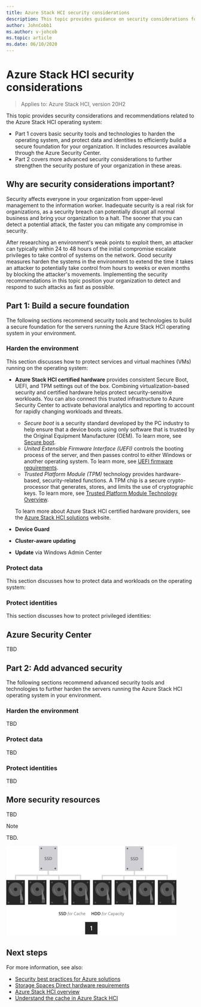 ```yaml
---
title: Azure Stack HCI security considerations
description: This topic provides guidance on security considerations for the Azure Stack HCI operating system.
author: JohnCobb1
ms.author: v-johcob
ms.topic: article
ms.date: 06/10/2020
---
```


# Azure Stack HCI security considerations

>Applies to: Azure Stack HCI, version 20H2

This topic provides security considerations and recommendations related to the Azure Stack HCI operating system:
- Part 1 covers basic security tools and technologies to harden the operating system, and protect data and identities to efficiently build a secure foundation for your organization. It includes resources available through the Azure Security Center.
- Part 2 covers more advanced security considerations to further strengthen the security posture of your organization in these areas.

## Why are security considerations important?
Security affects everyone in your organization from upper-level management to the information worker. Inadequate security is a real risk for organizations, as a security breach can potentially disrupt all normal business and bring your organization to a halt. The sooner that you can detect a potential attack, the faster you can mitigate any compromise in security.

After researching an environment's weak points to exploit them, an attacker can typically within 24 to 48 hours of the initial compromise escalate privileges to take control of systems on the network. Good security measures harden the systems in the environment to extend the time it takes an attacker to potentially take control from hours to weeks or even months by blocking the attacker's movements. Implementing the security recommendations in this topic position your organization to detect and respond to such attacks as fast as possible.

## Part 1: Build a secure foundation
The following sections recommend security tools and technologies to build a secure foundation for the servers running the Azure Stack HCI operating system in your environment.

### Harden the environment
This section discusses how to protect services and virtual machines (VMs) running on the operating system:
- **Azure Stack HCI certified hardware** provides consistent Secure Boot, UEFI, and TPM settings out of the box. Combining virtualization-based security and certified hardware helps protect security-sensitive workloads. You can also connect this trusted infrastructure to Azure Security Center to activate behavioral analytics and reporting to account for rapidly changing workloads and threats.

    - *Secure boot* is a security standard developed by the PC industry to help ensure that a device boots using only software that is trusted by the Original Equipment Manufacturer (OEM). To learn more, see [Secure boot](https://docs.microsoft.com/windows-hardware/design/device-experiences/oem-secure-boot).
    - *United Extensible Firmware Interface (UEFI)* controls the booting process of the server, and then passes control to either Windows or another operating system. To learn more, see [UEFI firmware requirements](https://docs.microsoft.com/windows-hardware/design/device-experiences/oem-uefi).
    - *Trusted Platform Module (TPM)* technology provides hardware-based, security-related functions. A TPM chip is a secure crypto-processor that generates, stores, and limits the use of cryptographic keys. To learn more, see [Trusted Platform Module Technology Overview](https://docs.microsoft.com/windows/security/information-protection/tpm/trusted-platform-module-overview).

    To learn more about Azure Stack HCI certified hardware providers, see the [Azure Stack HCI solutions](https://azure.microsoft.com/products/azure-stack/hci/) website.

- **Device Guard**
- **Cluster-aware updating**
- **Update** via Windows Admin Center

### Protect data
This section discusses how to protect data and workloads on the operating system:

### Protect identities
This section discusses how to protect privileged identities:

## Azure Security Center
TBD


## Part 2: Add advanced security
The following sections recommend advanced security tools and technologies to further harden the servers running the Azure Stack HCI operating system in your environment.

### Harden the environment
TBD

### Protect data
TBD

### Protect identities
TBD

## More security resources
TBD



<!---Example note format.--->
   >[!NOTE]
   > TBD.

<!---Example figure format. See style sheet for new format standard.--->
![Deployment options for maximizing capacity](media/choose-drives/maximizing-capacity.png)


## Next steps
For more information, see also:
<!---Placeholders for format examples to other topics. Replace as needed before initial topic review.--->

- [Security best practices for Azure solutions](https://azure.microsoft.com/resources/security-best-practices-for-azure-solutions/)
- [Storage Spaces Direct hardware requirements](/windows-server/storage/storage-spaces/storage-spaces-direct-hardware-requirements)
- [Azure Stack HCI overview](../overview.md)
- [Understand the cache in Azure Stack HCI](cache.md)
